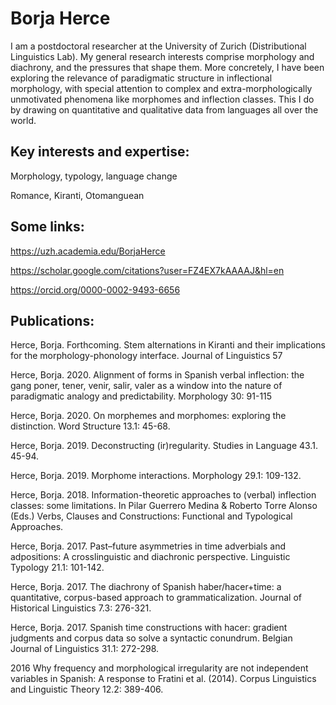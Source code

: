# Borja Herce

I am a postdoctoral researcher at the University of Zurich (Distributional Linguistics Lab). My general research interests comprise morphology and diachrony, and the pressures that shape them. More concretely, I have been exploring the relevance of paradigmatic structure in inflectional morphology, with special attention to complex and extra-morphologically unmotivated phenomena like morphomes and inflection classes. This I do by drawing on quantitative and qualitative data from languages all over the world.



## Key interests and expertise:

Morphology, typology, language change

Romance, Kiranti, Otomanguean



## Some links:

https://uzh.academia.edu/BorjaHerce

https://scholar.google.com/citations?user=FZ4EX7kAAAAJ&hl=en

https://orcid.org/0000-0002-9493-6656




## Publications:

Herce, Borja. Forthcoming. Stem alternations in Kiranti and their implications for the morphology-phonology interface. Journal of Linguistics 57

Herce, Borja. 2020.	Alignment of forms in Spanish verbal inflection: the gang poner, tener, venir, salir, valer as a window into the nature of paradigmatic analogy and predictability. Morphology 30: 91-115

Herce, Borja. 2020.	On morphemes and morphomes: exploring the distinction. Word Structure 13.1: 45-68.

Herce, Borja. 2019.	Deconstructing (ir)regularity. Studies in Language 43.1. 45-94.

Herce, Borja. 2019. Morphome interactions. Morphology 29.1: 109-132.

Herce, Borja. 2018.	Information-theoretic approaches to (verbal) inflection classes: some limitations. In Pilar Guerrero Medina & Roberto Torre Alonso (Eds.) Verbs, Clauses and Constructions: Functional and Typological Approaches.

Herce, Borja. 2017.	Past–future asymmetries in time adverbials and adpositions: A crosslinguistic and diachronic perspective. Linguistic Typology 21.1: 101-142.

Herce, Borja. 2017.	The diachrony of Spanish haber/hacer+time: a quantitative, corpus-based approach to grammaticalization. Journal of Historical Linguistics 7.3: 276-321.

Herce, Borja. 2017.	Spanish time constructions with hacer: gradient judgments and corpus data so solve a syntactic conundrum. Belgian Journal of Linguistics 31.1: 272-298.

2016	Why frequency and morphological irregularity are not independent variables in Spanish: A response to Fratini et al. (2014). Corpus Linguistics and Linguistic Theory 12.2: 389-406.
